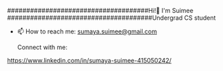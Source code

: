  #####################################Hi!👋 I'm Suimee
  ######################################Undergrad CS student 

- 📫 How to reach me: sumaya.suimee@gmail.com
                                                              
                                                              
  Connect with me:
  
https://www.linkedin.com/in/sumaya-suimee-415050242/



